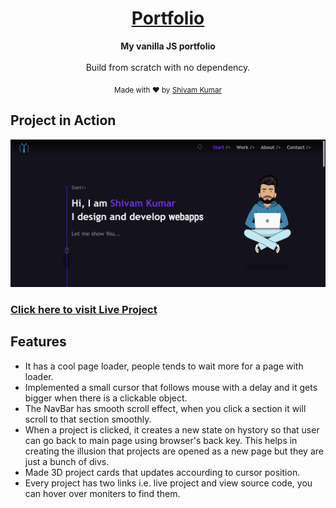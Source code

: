 <div align="center">

<h1><a href="https://wandering-sage.github.io/">Portfolio</a></h1>

<p>
  <strong>My vanilla JS portfolio</strong>
  <br /><br />
  Build from scratch with no dependency.
</p>

<p>
  <sub>Made with ❤︎ by
    <a href="https://github.com/wandering-sage">Shivam Kumar</a>
  </sub>
</p>
</div>

## Project in Action

<img src="images/Screenshot.PNG">

<h3><a href="https://wandering-sage.github.io/">Click here to visit Live Project</a></h3>

## Features

- It has a cool page loader, people tends to wait more for a page with loader.
- Implemented a small cursor that follows mouse with a delay and it gets bigger when there is a clickable object.
- The NavBar has smooth scroll effect, when you click a section it will scroll to that section smoothly.
- When a project is clicked, it creates a new state on hystory so that user can go back to main page using browser's back key. This helps in creating the illusion that projects are opened as a new page but they are just a bunch of divs.
- Made 3D project cards that updates accourding to cursor position.
- Every project has two links i.e. live project and view source code, you can hover over moniters to find them.

